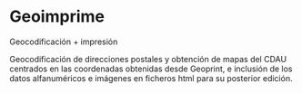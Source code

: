 # Geoimprime
Geocodificación + impresión

Geocodificación de direcciones postales y obtención de mapas del CDAU centrados en las coordenadas obtenidas desde Geoprint,
e inclusión de los datos alfanuméricos e imágenes en ficheros html para su posterior edición.
